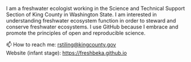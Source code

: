 I am a freshwater ecologist working in the Science and Technical Support Section of King County in Washington State. I am interested in understanding freshwater ecosystem function in order to steward and conserve freshwater ecosystems. I use GitHub because I embrace and promote the principles of open and reproducible science. 

📫 How to reach me: rstiling@kingcounty.gov  
Website (infant stage): https://freshbeka.github.io

